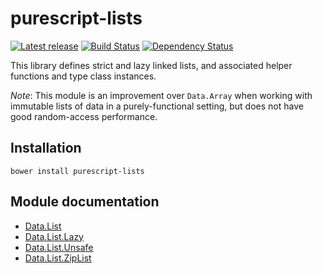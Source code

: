 # purescript-lists

[![Latest release](http://img.shields.io/bower/v/purescript-lists.svg)](https://github.com/purescript/purescript-lists/releases)
[![Build Status](https://travis-ci.org/purescript/purescript-lists.svg?branch=master)](https://travis-ci.org/purescript/purescript-lists)
[![Dependency Status](https://www.versioneye.com/user/projects/55848c8a363861001d00033b/badge.svg?style=flat)](https://www.versioneye.com/user/projects/55848c8a363861001d00033b)

This library defines strict and lazy linked lists, and associated helper functions and type class instances.

_Note_: This module is an improvement over `Data.Array` when working with immutable lists of data in a purely-functional setting, but does not have good random-access performance.

## Installation

```
bower install purescript-lists
```

## Module documentation

- [Data.List](docs/Data/List.md)
- [Data.List.Lazy](docs/Data/List/Lazy.md)
- [Data.List.Unsafe](docs/Data/List/Unsafe.md)
- [Data.List.ZipList](docs/Data/List/ZipList.md)
